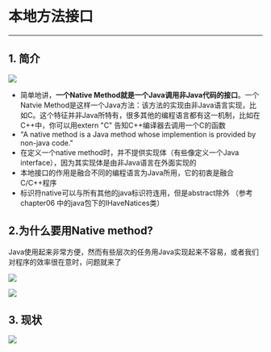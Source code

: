 # 本地方法接口

----

## 1. 简介

![](/images/60.png)

- 简单地讲，**一个Native Method就是一个Java调用非Java代码的接口**。一个Natvie Method是这样一个Java方法：该方法的实现由非Java语言实现，比如C。这个特征并非Java所特有，很多其他的编程语言都有这一机制，比如在C++中，你可以用extern "C" 告知C++编译器去调用一个C的函数
- "A native method is a Java method whose implemention is provided by non-java code."
- 在定义一个native method时，并不提供实现体（有些像定义一个Java interface），因为其实现体是由非Java语言在外面实现的
- 本地接口的作用是融合不同的编程语言为Java所用，它的初衷是融合C/C++程序
- 标识符native可以与所有其他的java标识符连用，但是abstract除外 （参考chapter06 中的java包下的IHaveNatices类）

## 2.为什么要用Native method?

Java使用起来非常方便，然而有些层次的任务用Java实现起来不容易，或者我们对程序的效率很在意时，问题就来了

![](/images/61.png)

![](/images/62.png)

## 3. 现状

![](/images/63.png)


